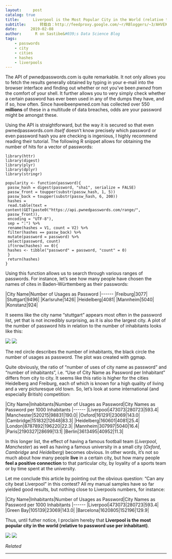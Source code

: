 ```yaml
---
layout:     post
catalog: true
title:      Liverpool is the Most Popular City in the World (relative to use as password per inhabitant)
subtitle:      转载自：http://feedproxy.google.com/~r/RBloggers/~3/AHVEXLPDXmE/
date:      2019-02-08
author:      R on Sastibe&#039;s Data Science Blog
tags:
    - passwords
    - city
    - cities
    - hashes
    - liverpools
---
```







The API of pwnedpasswords.com is quite remarkable. It not only allows you to fetch the results generally obtained by typing in your e-mail into the browser interface and finding out whether or not you’ve been *pwned* from the comfort of your shell. It further allows you to very simply check whether a certain password has ever been used in any of the dumps they have, and if so, how often. Since haveibeenpwned.com has collected over 550 **millions** of these in a multitude of data breaches, odds are your password might be amongst these.

Using the API is straightforward, but the way it is secured so that even pwnedpasswords.com *itself* doesn’t know precisely which password or even password hash you are checking is ingenious, I highly recommend reading their tutorial. The following R snippet allows for obtaining the number of hits for a vector of passwords:

```
library(httr)
library(digest)
library(plyr)
library(dplyr)
library(stringr)

popularity <- function(password){
 passw_hash = digest(password, "sha1", serialize = FALSE)
 passw_front = toupper(substr(passw_hash, 1, 5))
 passw_back = toupper(substr(passw_hash, 6, 200))
 hashes = 
 read.table(text = content(GET(paste0("https://api.pwnedpasswords.com/range/", 
 passw_front)),
 encoding = "UTF-8"),
 sep = ":") %>%
 rename(hashes = V1, count = V2) %>%
 filter(hashes == passw_back) %>%
 mutate(password = password) %>%
 select(password, count)
 if(nrow(hashes) == 0){
 hashes <- tibble("password" = password, "count" = 0)
 }
 return(hashes)
}

```

Using this function allows us to search through various ranges of passwords. For instance, let’s see how many people have chosen the names of cites in Baden-Württemberg as their passwords:

|City Name|Number of Usages as Password
|------
|Freiburg|3077|
|Stuttgart|9496|
|Karlsruhe|1426|
|Heidelberg|4081|
|Mannheim|5040|
|Konstanz|924|

It seems like the city name “stuttgart” appears most often in the password list, yet that is not incredibly surprising, as it is also the largest city. A plot of the number of password hits in relation to the number of inhabitants looks like this:


![](https://i2.wp.com/res.cloudinary.com/dlprdrxib/image/upload/v1549667554/plot_passwords_bw_lqcu8b.png?resize=438%2C481&ssl=1)
![](https://i2.wp.com/res.cloudinary.com/dlprdrxib/image/upload/v1549667554/plot_passwords_bw_lqcu8b.png?resize=438%2C481&ssl=1)


 The red circle describes the number of inhabitants, the black circle the number of usages as password. The plot was created with ggmap. 

Quite obviously, the ratio of “number of uses of city name as password” and “number of inhabitants”, i.e. “Use of City Name as Password per Inhabitant” differs from city to city. It seems like this ratio is higher for the cities Heidelberg and Freiburg, each of which is known for a high quality of living and a very picturesque old town. So, let’s look at some international (and especially British) competition:

|City Name|Inhabitants|Number of Usages as Password|City Names as Password per 1000 Inhabitants
|------
|Liverpool|473073|280723|593.4|
|Manchester|520215|98831|190.0|
|Oxford|161291|23069|143.0|
|Cambridge|151832|12648|83.3|
|Heidelberg|160601|4081|25.4|
|London|8787892|196220|22.3|
|Mannheim|307997|5040|16.4|
|Paris|2190327|28699|13.1|
|Berlin|3613495|40952|11.3|

In this longer list, the effect of having a famous football team (*Liverpool*, *Manchester*) as well as having a famous university in a small city (*Oxford*, *Cambridge* and *Heidelberg*) becomes obvious. In other words, it’s not so much about how many people **live** in a certain city, but how many people **feel a positive connection** to that particular city, by loyality of a sports team or by time spent at the university.

Let me conclude this article by pointing out the obvious question: “Can any city beat Liverpool” in this contest? All my manual samples have so far yielded good results, but nothing close to Liverpools numbers, for instance:

|City Name|Inhabitants|Number of Usages as Password|City Names as Password per 1000 Inhabitants
|------
|Liverpool|473073|280723|593.4|
|Green Bay|105139|23069|143.0|
|Barcelona|1620805|152196|129.9|

Thus, until futher notice, I proclaim hereby that **Liverpool is the most popular city in the world (relative to password use per inhabitant)**.

![](http://vg09.met.vgwort.de/na/467d35fecb3247b086d3f85fff2a7813)
![](http://vg09.met.vgwort.de/na/467d35fecb3247b086d3f85fff2a7813)



*Related*








---
